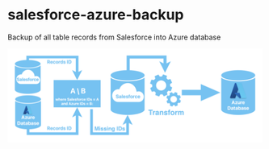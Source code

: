 # salesforce-azure-backup
Backup of all table records from Salesforce into Azure database

![Scheme](backup-script-scheme.png)